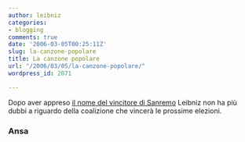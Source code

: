 ```yaml
---
author: leibniz
categories:
- blogging
comments: true
date: '2006-03-05T00:25:11Z'
slug: la-canzone-popolare
title: La canzone popolare
url: "/2006/03/05/la-canzone-popolare/"
wordpress_id: 2071

---
```

Dopo aver appreso [il nome del vincitore di Sanremo](https://www.ansa.it/main/notizie/fdg/200603050115233310/200603050115233310.html) Leibniz non ha più dubbi a riguardo della coalizione che vincerà le prossime elezioni.


### Ansa
